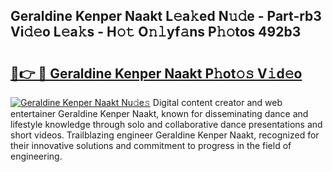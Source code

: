 ## Geraldine Kenper Naakt L𝚎a𝚔ed N𝚞𝚍e - Part-rb3 Vi𝚍𝚎o L𝚎a𝚔s - H𝚘𝚝 O𝚗𝚕yf𝚊ns P𝚑𝚘tos 492b3

# <h2><a href="http://kf63pq5.oniu.top/?m=Geraldine+Kenper+Naakt">🔗👉 🔴 Geraldine Kenper Naakt P𝚑ot𝚘𝚜 V𝚒d𝚎o</a></h2>

[![Geraldine Kenper Naakt Nu𝚍e𝚜](https://i.imgur.com/0qMVB7G.gif)](http://kf63pq5.oniu.top/?m=Geraldine+Kenper+Naakt)
Digital content creator and web entertainer Geraldine Kenper Naakt, known for disseminating dance and lifestyle knowledge through solo and collaborative dance presentations and short videos. Trailblazing engineer Geraldine Kenper Naakt, recognized for their innovative solutions and commitment to progress in the field of engineering.  
